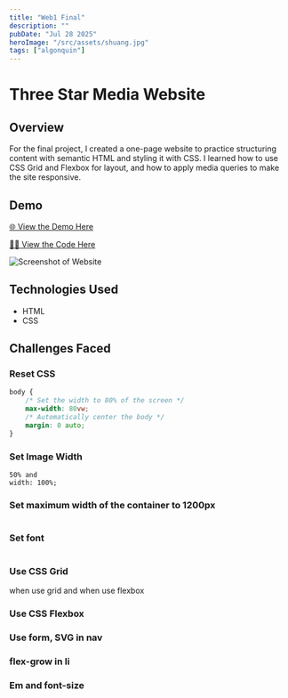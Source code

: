 ```yaml
---
title: "Web1 Final"
description: ""
pubDate: "Jul 28 2025"
heroImage: "/src/assets/shuang.jpg"
tags: ["algonquin"]
---
```


# Three Star Media Website

## Overview
For the final project, I created a one-page website to practice structuring content with semantic HTML and styling it with CSS. I learned how to use CSS Grid and Flexbox for layout, and how to apply media queries to make the site responsive.

## Demo
[🌐 View the Demo Here](https://liu00701.github.io/final-project/)

[🧑‍💻 View the Code Here](https://github.com/liu00701/liu00701.github.io/tree/main/final-project)

![Screenshot of Website](/images/screenshot-lone-starfish.jpg)

## Technologies Used
- HTML
- CSS

## Challenges Faced

### Reset CSS


``` css
body {
    /* Set the width to 80% of the screen */
    max-width: 80vw; 
    /* Automatically center the body */
    margin: 0 auto;  
}
```

### Set Image Width 
    50% and 
    width: 100%;

### Set maximum width of the container to 1200px

``` css

```

### Set font

``` css

```

### Use CSS Grid
when use grid and when use flexbox

### Use CSS Flexbox

### Use form, SVG in nav

### flex-grow in li

### Em and font-size

